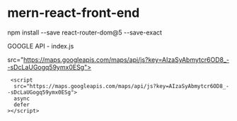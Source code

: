 # mern-react-front-end

npm install --save react-router-dom@5 --save-exact

GOOGLE API - index.js

 src="https://maps.googleapis.com/maps/api/js?key=AIzaSyAbmytcr6OD8_--sDcLaUGogq59ymx0ESg">

     <script
      src="https://maps.googleapis.com/maps/api/js?key=AIzaSyAbmytcr6OD8_--sDcLaUGogq59ymx0ESg">
      async
      defer
    ></script>
